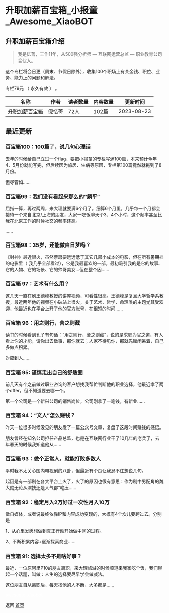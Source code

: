 # 升职加薪百宝箱_小报童_Awesome_XiaoBOT

## 升职加薪百宝箱介绍
> 我是忆菁，工作11年，从500强分析师 — 互联网运营总监 — 职业教育公司合伙人。    
    
这个专栏将会日更（周末、节假日除外），收集100个职场上有关金钱、职位、业务、能力上的问题和解法。    
    
专栏79元 （ 永久有效 ） 。  
  


|名称|作者|读者数量|内容数量|更新时间|
|---|---|---|---|---|
|[升职加薪百宝箱](https://xiaobot.net/p/career001?refer=9c3f1c95-a052-465a-9902-f6d75080262a)|倪忆菁|72人|102篇|2023-08-23|

## 最近更新
### 百宝箱100：100篇了，说几句心理话

去年的时候给自己立过一个flag，要把小报童的专栏写满100篇，本来预计今年4、5月份就能写完，但后续因为旅居、生病等原因，专栏第100篇竟然就拖到了8月份。

但尽管如......

### 百宝箱99：我们没有看起来那么的“躺平”

屈指一算，再过两周，来大理就要满6个月了。细算6个月里，几乎每一个月都会接待一个来自北京/上海的朋友，大家一吃饭聊天个3、4个小时，这个频率甚至比我在北京工作的时候社交的频率还高。

......

### 百宝箱98：35岁，还能做白日梦吗？

《封神》最近很火，虽然票房要远远低于其它几部小成本的电影，但在所有暑期档的电影里（
我几乎全部看过），它是我最喜欢的一部。最初吸引我的是它的故事、它的人物、它的场景、它的帅哥美女...但在整个因......

### 百宝箱 97：艺术有什么用？

这几天一直在刷王德峰教授的讲座视频，可看性很高。王德峰是复旦大学哲学系教授，最近两年他的视频在小破站上很火，关于艺术、哲学、命理类的主题尤其受欢迎，他最近也在平台上开了他的官方账号，在很短的时间......

### 百宝箱 96：用之则行，舍之则藏

读书的时候看到孔子有句话：“用之则行，舍之则藏”，说的是求职为官之道，有人看上你的才能，请你出去做事，那你就去；人家不待见你，那就先赋闲呆着，自己多做点积累。

对应到人......

### 百宝箱 95: 谨慎走出自己的舒适圈

前几天有个之前做过职业咨询的客户想找我帮忙判断他的职业选择，他最近拿了两个offer，但不知道要去哪一个。

第一个公司是一个新兴公司的销售岗位，公司刚拿了一笔钱，有新业......

### 百宝箱 94：“文人”怎么赚钱？

昨天一位很多时候没见的朋友发了一篇公众号文章，复盘了这段时间赚钱的感悟。

朋友曾经在知名公司担任产品总监，也是在互联网行业干了10几年的老兵了，去年春天的时候我知道他从......

### 百宝箱 93：做个正常人，就能打败多数人

平时我不太关心国内电视剧的八卦，但最近有个瓜让我忍不住想说几句。

起因是有一部剧在各大平台上火了，火了的原因也很有意思：作为剧中男配角的魏大勋无论从演技还是人气都“艳压......

### 百宝箱 92：稳定月入2万好过一次性月入10万

做自媒体，或者说最终依靠IP和内容成功变现的，大概有4个坎儿要跨过去。分别是

1、从心里发愿想做到真正行动开始做中间的过程。

2、不断积累内容+逐渐探索商业......

### 百宝箱 91: 选择太多不是啥好事？

最近，一位原阿里P10的朋友离职，来大理旅游的时候顺道来我家吃个饭，我们聊起一个话题，叫做：人生的选择要尽早学会做减法。

这位朋友自从离职后，每天找他的人不断，大多都是......


<a href="https://github.com/Reno9527/awesome-xiaobot" style="color: white; text-decoration: none;">awesome-xiaobot</a>

返回 [首页](../README.md)
